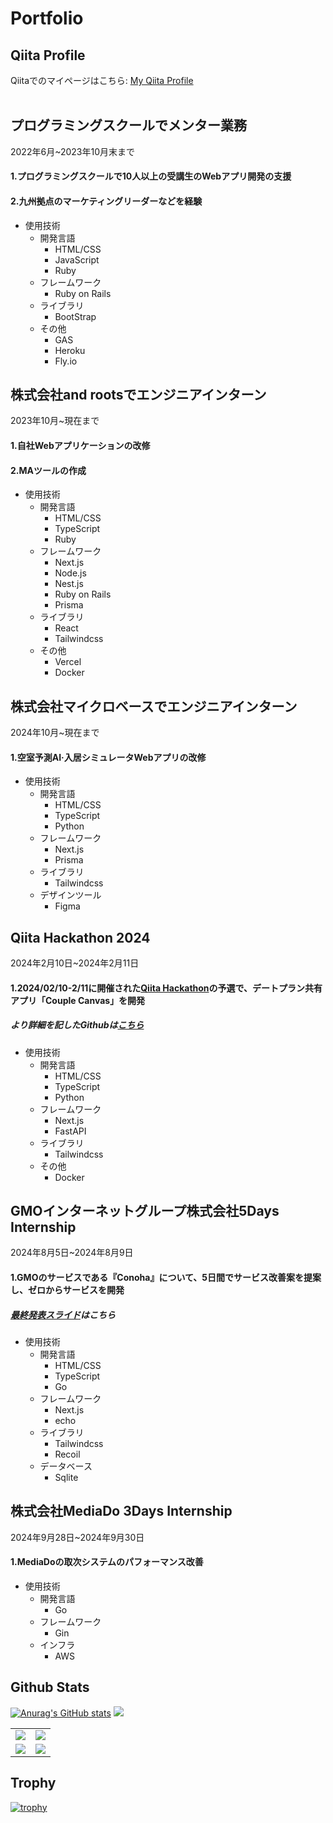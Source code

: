 # Portfolio  

## Qiita Profile
Qiitaでのマイページはこちら: [My Qiita Profile](https://qiita.com/RintaroNasu)<br>
<br>

## プログラミングスクールでメンター業務
2022年6月~2023年10月末まで　<br>
#### 1.プログラミングスクールで10人以上の受講生のWebアプリ開発の支援
#### 2.九州拠点のマーケティングリーダーなどを経験

  
  - 使用技術
    - 開発言語
      - HTML/CSS
      - JavaScript
      - Ruby
    - フレームワーク
      - Ruby on Rails
    - ライブラリ
      - BootStrap
    - その他
      - GAS
      - Heroku
      - Fly.io
  
## 株式会社and rootsでエンジニアインターン
2023年10月~現在まで<br>
#### 1.自社Webアプリケーションの改修
#### 2.MAツールの作成

  
  - 使用技術
    - 開発言語  
      - HTML/CSS
      - TypeScript
      - Ruby
    - フレームワーク
      - Next.js
      - Node.js
      - Nest.js
      - Ruby on Rails
      - Prisma
    - ライブラリ
      - React
      - Tailwindcss
    - その他
      - Vercel
      - Docker    

## 株式会社マイクロベースでエンジニアインターン
2024年10月~現在まで<br>
#### 1.空室予測AI‧入居シミュレータWebアプリの改修

  
  - 使用技術
    - 開発言語  
      - HTML/CSS
      - TypeScript
      - Python
    - フレームワーク
      - Next.js
      - Prisma
    - ライブラリ
      - Tailwindcss
    - デザインツール
      - Figma 

## Qiita Hackathon 2024
2024年2月10日~2024年2月11日<br>
#### 1.2024/02/10-2/11に開催された[Qiita Hackathon](https://qiita.com/official-campaigns/hackathon/2024-first)の予選で、デートプラン共有アプリ「Couple Canvas」を開発<br>
##### より詳細を記したGithubは[こちら](https://github.com/orgs/strongest-community/repositories)
 
 - 使用技術
    - 開発言語
      - HTML/CSS
      - TypeScript
      - Python
    - フレームワーク
      - Next.js
      - FastAPI
    - ライブラリ
      - Tailwindcss
    - その他
      - Docker  
  
## GMOインターネットグループ株式会社5Days Internship
2024年8月5日~2024年8月9日<br>
#### 1.GMOのサービスである『Conoha』について、5日間でサービス改善案を提案し、ゼロからサービスを開発<br>
##### [最終発表スライド](https://docs.google.com/presentation/d/1DEjSs7NlQTIi09wGvajy_jhsb1Xverjx/edit#slide=id.p15)はこちら
  - 使用技術
      - 開発言語
        - HTML/CSS
        - TypeScript
        - Go
      - フレームワーク
        - Next.js
        - echo
      - ライブラリ
        - Tailwindcss
        - Recoil
      - データベース
        - Sqlite     

## 株式会社MediaDo 3Days Internship
2024年9月28日~2024年9月30日<br>
#### 1.MediaDoの取次システムのパフォーマンス改善<br>
 - 使用技術
      - 開発言語
        - Go
      - フレームワーク
        - Gin
      - インフラ
        - AWS

  
## Github Stats
[![Anurag's GitHub stats](https://github-readme-stats.vercel.app/api?username=RintaroNasu&theme=gruvbox)](https://github.com/anuraghazra/github-readme-stats)
<img src="http://github-profile-summary-cards.vercel.app/api/cards/profile-details?username=RintaroNasu&theme=gruvbox">
<table>
  <tr>
    <td><img src="http://github-profile-summary-cards.vercel.app/api/cards/repos-per-language?username=RintaroNasu&theme=gruvbox" /></td>
    <td><img src="http://github-profile-summary-cards.vercel.app/api/cards/most-commit-language?username=RintaroNasu&theme=gruvbox" /></td>
  </tr>
  <tr>
    <td><img src="http://github-profile-summary-cards.vercel.app/api/cards/stats?username=RintaroNasu&theme=gruvbox" /></td>
    <td><img src="http://github-profile-summary-cards.vercel.app/api/cards/productive-time?username=RintaroNasu&theme=gruvbox" /></td>
  </tr>
</table>

## Trophy
[![trophy](https://github-profile-trophy.vercel.app/?username=RintaroNasu)](https://github.com/ryo-ma/github-profile-trophy)
